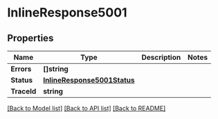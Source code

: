 # InlineResponse5001

## Properties

Name | Type | Description | Notes
------------ | ------------- | ------------- | -------------
**Errors** | **[]string** |  | 
**Status** | [**InlineResponse5001Status**](inline_response_500_1_status.md) |  | 
**TraceId** | **string** |  | 

[[Back to Model list]](../README.md#documentation-for-models) [[Back to API list]](../README.md#documentation-for-api-endpoints) [[Back to README]](../README.md)



